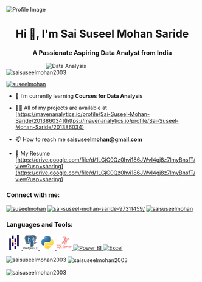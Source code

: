 ![Profile Image](https://drive.google.com/uc?export=view&id=1U_Tlkem_kqZvbewJbUwNaaewz51j3CJY)

<h1 align="center">Hi 👋, I'm Sai Suseel Mohan Saride</h1>
<h3 align="center">A Passionate Aspiring Data Analyst from India</h3>
<img align="right" alt="Data Analysis" width="400" src="https://digitalcreativemind.com/wp-content/uploads/2021/06/Analytics_amp_Data_Science.gif">

<p align="left"> <img src="https://komarev.com/ghpvc/?username=saisuseelmohan2003&label=Profile%20views&color=0e75b6&style=flat" alt="saisuseelmohan2003" /> </p>

<p align="left"> <a href="https://twitter.com/suseelmohan" target="blank"><img src="https://img.shields.io/twitter/follow/suseelmohan?logo=twitter&style=for-the-badge" alt="suseelmohan" /></a> </p>

- 🌱 I’m currently learning **Courses for Data Analysis**

- 👨‍💻 All of my projects are available at [https://mavenanalytics.io/profile/Sai-Suseel-Mohan-Saride/201386034](https://mavenanalytics.io/profile/Sai-Suseel-Mohan-Saride/201386034)

- 📫 How to reach me **saisuseelmohan@gmail.com**

- 📄 My Resume  [https://drive.google.com/file/d/1LGjC0Qz0hvi186JWvI4gj8z7lmyBnsfT/view?usp=sharing](https://drive.google.com/file/d/1LGjC0Qz0hvi186JWvI4gj8z7lmyBnsfT/view?usp=sharing)

<h3 align="left">Connect with me:</h3>
<p align="left">
<a href="https://twitter.com/suseelmohan" target="blank"><img align="center" src="https://raw.githubusercontent.com/rahuldkjain/github-profile-readme-generator/master/src/images/icons/Social/twitter.svg" alt="suseelmohan" height="30" width="40" /></a>
<a href="https://linkedin.com/in/sai-suseel-mohan-saride-97311459/" target="blank"><img align="center" src="https://raw.githubusercontent.com/rahuldkjain/github-profile-readme-generator/master/src/images/icons/Social/linked-in-alt.svg" alt="sai-suseel-mohan-saride-97311459/" height="30" width="40" /></a>
<a href="https://instagram.com/saisuseelmohan" target="blank"><img align="center" src="https://raw.githubusercontent.com/rahuldkjain/github-profile-readme-generator/master/src/images/icons/Social/instagram.svg" alt="saisuseelmohan" height="30" width="40" /></a>
</p>

<h3 align="left">Languages and Tools:</h3>
<p align="left">
  <a href="https://pandas.pydata.org/" target="_blank" rel="noreferrer">
    <img src="https://raw.githubusercontent.com/devicons/devicon/2ae2a900d2f041da66e950e4d48052658d850630/icons/pandas/pandas-original.svg" alt="pandas" width="40" height="40"/>
  </a>
  <a href="https://www.postgresql.org" target="_blank" rel="noreferrer">
    <img src="https://raw.githubusercontent.com/devicons/devicon/master/icons/postgresql/postgresql-original-wordmark.svg" alt="postgresql" width="40" height="40"/>
  </a>
  <a href="https://www.python.org" target="_blank" rel="noreferrer">
    <img src="https://raw.githubusercontent.com/devicons/devicon/master/icons/python/python-original.svg" alt="python" width="40" height="40"/>
  </a>
  <a href="https://www.microsoft.com/en-us/sql-server" target="_blank" rel="noreferrer">
    <img src="https://raw.githubusercontent.com/devicons/devicon/master/icons/microsoftsqlserver/microsoftsqlserver-plain-wordmark.svg" alt="SQL Server" width="40" height="40"/>
  </a>
  <a href="https://powerbi.microsoft.com/" target="_blank" rel="noreferrer">
    <img src="https://img.icons8.com/color/48/000000/power-bi.png" alt="Power BI" width="40" height="40"/>
  </a>
  <a href="https://www.microsoft.com/en-us/microsoft-365/excel" target="_blank" rel="noreferrer">
    <img src="https://img.icons8.com/color/48/000000/microsoft-excel-2019--v1.png" alt="Excel" width="40" height="40"/>
  </a>
</p>



<p><img align="left" src="https://github-readme-stats.vercel.app/api/top-langs?username=saisuseelmohan2003&show_icons=true&locale=en&layout=compact" alt="saisuseelmohan2003" /></p>

<p>&nbsp;<img align="center" src="https://github-readme-stats.vercel.app/api?username=saisuseelmohan2003&show_icons=true&locale=en" alt="saisuseelmohan2003" /></p>

<p><img align="center" src="https://github-readme-streak-stats.herokuapp.com/?user=saisuseelmohan2003&" alt="saisuseelmohan2003" /></p>
